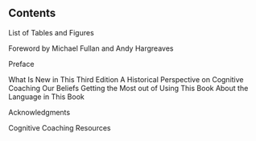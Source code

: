 ## Contents

List of Tables and Figures

Foreword by Michael Fullan and Andy Hargreaves

Preface

What Is New in This Third Edition A Historical Perspective on Cognitive Coaching Our Beliefs Getting the Most out of Using This Book About the Language in This Book

Acknowledgments

Cognitive Coaching Resources